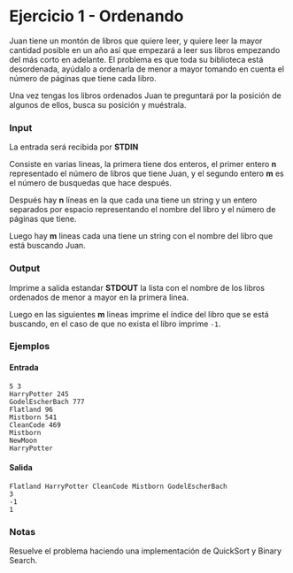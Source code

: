 # Ejercicio 1 - Ordenando

Juan tiene un montón de libros que quiere leer, y quiere leer la mayor cantidad posible en un año así que empezará a leer sus libros empezando del más corto en adelante. El problema es que toda su biblioteca está desordenada, ayúdalo a ordenarla de menor a mayor tomando en cuenta el número de páginas que tiene cada libro.

Una vez tengas los libros ordenados Juan te preguntará por la posición de algunos de ellos, busca su posición y muéstrala.

### Input

La entrada será recibida por **STDIN**

Consiste en varias lineas, la primera tiene dos enteros, el primer entero **n** representado el número de libros que tiene Juan, y el segundo entero **m** es el número de busquedas que hace después.

Después hay **n** líneas en la que cada una tiene un string y un entero separados por espacio representando el nombre del libro y el número de páginas que tiene.

Luego hay **m** lineas cada una tiene un string con el nombre del libro que está buscando Juan.

### Output

Imprime a salida estandar **STDOUT** la lista con el nombre de los libros ordenados de menor a mayor en la primera linea.

Luego en las siguientes **m** lineas imprime el índice del libro que se está buscando, en el caso de que no exista el libro imprime `-1`.


### Ejemplos

#### Entrada
```
5 3
HarryPotter 245
GodelEscherBach 777
Flatland 96
Mistborn 541
CleanCode 469
Mistborn
NewMoon
HarryPotter
```

#### Salida

```
Flatland HarryPotter CleanCode Mistborn GodelEscherBach
3
-1
1
```

### Notas

Resuelve el problema haciendo una implementación de QuickSort y Binary Search.
